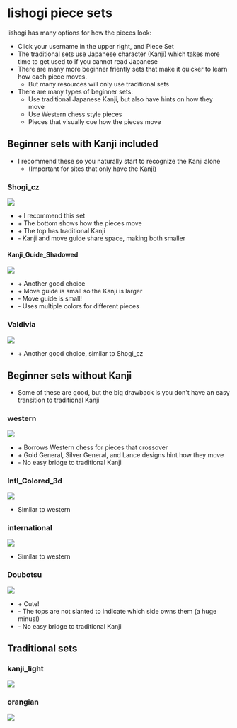 # lishogi piece sets
lishogi has many options for how the pieces look:
  * Click your username in the upper right, and Piece Set
  * The traditional sets use Japanese character (Kanji) which takes more time to get used to if you cannot read Japanese
  * There are many more beginner friently sets that make it quicker to learn how each piece moves.
    * But many resources will only use traditional sets
  * There are many types of beginner sets:
    * Use traditional Japanese Kanji, but also have hints on how they move
    * Use Western chess style pieces
    * Pieces that visually cue how the pieces move

## Beginner sets with Kanji included
* I recommend these so you naturally start to recognize the Kanji alone
  * (Important for sites that only have the Kanji)

### Shogi_cz
![](media%5Clishogi%20sets%5CShogi_cz.png)
  * \+ I recommend this set
  * \+ The bottom shows how the pieces move
  * \+ The top has traditional Kanji
  * \- Kanji and move guide share space, making both smaller

#### Kanji_Guide_Shadowed
![](media%5Clishogi_sets%5CKanji_Guide_Shadowed.png)
  * \+ Another good choice
  * \+ Move guide is small so the Kanji is larger
  * \- Move guide is small!
  * \- Uses multiple colors for different pieces

### Valdivia
![](media%5Clishogi_sets%5CValdivia.png)
  * \+ Another good choice, similar to Shogi_cz

## Beginner sets without Kanji
* Some of these are good, but the big drawback is you don't have an easy transition to traditional Kanji

### western
![](media%5Clishogi_sets%5Cwestern.png)
  * \+ Borrows Western chess for pieces that crossover
  * \+ Gold General, Silver General, and Lance designs hint how they move
  * \- No easy bridge to traditional Kanji

### Intl_Colored_3d
![](media%5Clishogi_sets%5CIntl_Colored_3D.png)
  * Similar to western

### international
![](media%5Clishogi_sets%5Cinternational.png)
  * Similar to western
  
### Doubotsu
![](media%5Clishogi_sets%5Cdoubotsu.png)
  * \+ Cute!
  * \- The tops are not slanted to indicate which side owns them (a huge minus!)
  * \- No easy bridge to traditional Kanji

## Traditional sets
### kanji_light
![](media%5Clishogi_sets%5Ckanji_light.png)

### orangian
![](media%5Clishogi_sets%5Corangain.png)

